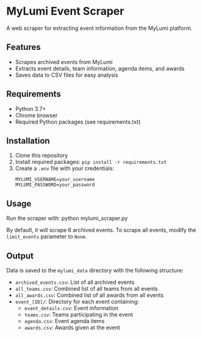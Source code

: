 # MyLumi Event Scraper

A web scraper for extracting event information from the MyLumi platform.

## Features

- Scrapes archived events from MyLumi
- Extracts event details, team information, agenda items, and awards
- Saves data to CSV files for easy analysis

## Requirements

- Python 3.7+
- Chrome browser
- Required Python packages (see requirements.txt)

## Installation

1. Clone this repository
2. Install required packages: `pip install -r requirements.txt`
3. Create a `.env` file with your credentials:
   ```
   MYLUMI_USERNAME=your_username
   MYLUMI_PASSWORD=your_password
   ```

## Usage

Run the scraper with:
python mylumi_scraper.py


By default, it will scrape 6 archived events. To scrape all events, modify the `limit_events` parameter to `None`.

## Output

Data is saved to the `mylumi_data` directory with the following structure:
- `archived_events.csv`: List of all archived events
- `all_teams.csv`: Combined list of all teams from all events
- `all_awards.csv`: Combined list of all awards from all events
- `event_[ID]/`: Directory for each event containing:
  - `event_details.csv`: Event information
  - `teams.csv`: Teams participating in the event
  - `agenda.csv`: Event agenda items
  - `awards.csv`: Awards given at the event